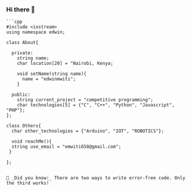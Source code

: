 ### Hi there 👋

<!--
**edwinmwiti/edwinmwiti** is a ✨ _special_ ✨ repository because its `README.md` (this file) appears on your GitHub profile.

Here are some ideas to get you started:

- 🔭 I’m currently working on ...
- 🌱 I’m currently learning ...
- 👯 I’m looking to collaborate on ...
- 🤔 I’m looking for help with ...
- 💬 Ask me about ...
- 📫 How to reach me: ...
- 😄 Pronouns: ...
- ⚡ Fun fact: ...
-->
    
    ```cpp
    #include <iostream>
    using namespace edwin;

    class About{
  
      private:
        string name;
        char location[20] = "Nairobi, Kenya;
    
        void setName(string name){
          name = "edwinmwiti";
        }
   
      public:
        string current_project = "competitive programming";
        char technologies[5] = {"C", "C++", "Python", "Javascript", "PHP"};
    };

    class Others{
      char other_technologies = {"Arduino", "IOT", "ROBOTICS"};
  
      void reachMe(){
      string use_email = "emwiti658@gmail.com";
     }

    };
  ```

💬 _Did you know:_ There are two ways to write error-free code. Only the third works!

